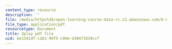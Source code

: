 ```yaml
---
content_type: resource
description: ''
file: /media/https%3A/open-learning-course-data-rc.s3.amazonaws.com/6-004-computation-structures-spring-2017/be1541dfc16190f5c99ed30473d39ccf_Ykep0YaxgYw.pdf
file_type: application/pdf
resourcetype: Document
title: 3play pdf file
uid: be1541df-c161-90f5-c99e-d30473d39ccf
---
```

